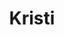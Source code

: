 ---
title: "Kristi"
description: "A Russian escort girl, with a thin waist and lush roundness, offers her services to self-confident men who crave passionate communication. You will certainly spend time in a pleasant society as I am an educated girl who can dress nicely and have a mild character.
 

I love traveling and consider sports an integral part of my life. In addition to Russian, I know English well enough to maintain a conversation with a foreigner. Beautiful escort girls, I include myself, build their communication with the client on the sympathy of interpersonal attraction. Book a meeting with me through my manager to see for yourself."
Price: "From 1000$"
height: "177"
weight: "49"
age: "22"
folder: kristi
mainImage: kristi.webp
bustSize: "3"
hairColor: "brunet"
visa: "usa"
images:
  - 2.webp
  - 3.webp
---